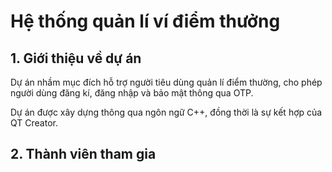 # Hệ thống quản lí ví điểm thưởng
## 1. Giới thiệu về dự án 
Dự án nhầm mục đích hỗ trợ người tiêu dùng quản lí điểm thường, cho phép người dùng đăng kí, đăng nhập và bảo mật thông qua OTP. 

Dự án được xây dựng thông qua ngôn ngữ C++, đồng thời là sự kết hợp của QT Creator.

## 2. Thành viên tham gia 
